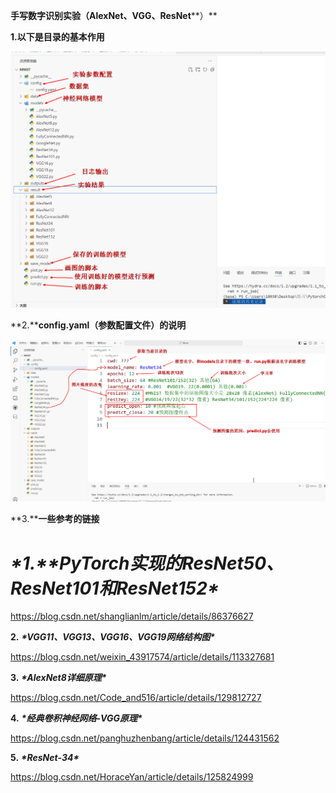 **手写数字识别实验（Alex****N****et、VGG、ResNet****）**

**1.以下是目录的基本作用**

 

 

 ![](./png/图片1.png)

**2.****config.yaml（参数配置文件）的说明**

![](./png/图片2.png)

 

 

**3.****一些参考的链接**

# ***\*1.\*******\*PyTorch实现的ResNet50、ResNet101和ResNet152\****

https://blog.csdn.net/shanglianlm/article/details/86376627



**2.** ***\*VGG11、VGG13、VGG16、VGG19网络结构图\****

https://blog.csdn.net/weixin_43917574/article/details/113327681

**3.** ***\*AlexNet8详细原理\****

https://blog.csdn.net/Code_and516/article/details/129812727

**4.** ***\*经典卷积神经网络-VGG原理\****

https://blog.csdn.net/panghuzhenbang/article/details/124431562

**5.** ***\*ResNet-34\****

https://blog.csdn.net/HoraceYan/article/details/125824999

 

 

 

 

 

 

 

 

 

 

 
